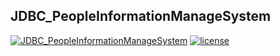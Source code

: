 ## JDBC_PeopleInformationManageSystem


[![JDBC_PeopleInformationManageSystem](https://img.shields.io/badge/JDBC__PeopleInformationManageSystem-v1.0.0-brightgreen.svg)](https://github.com/Yuziquan/JDBC_PeopleInformationManageSystem)
[![license](https://img.shields.io/packagist/l/doctrine/orm.svg)](https://github.com/Yuziquan/JDBC_PeopleInformationManageSystem/blob/master/LICENSE
)
